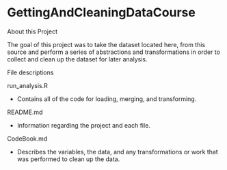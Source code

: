 # GettingAndCleaningDataCourse

About this Project

The goal of this project was to take the dataset located here, from this source and perform a series of abstractions and transformations in order to collect and clean up the dataset for later analysis.

File descriptions

run_analysis.R
  - Contains all of the code for loading, merging, and transforming.
  
README.md
  - Information regarding the project and each file.
  
CodeBook.md
  - Describes the variables, the data, and any transformations or work that was performed to clean up the data.
